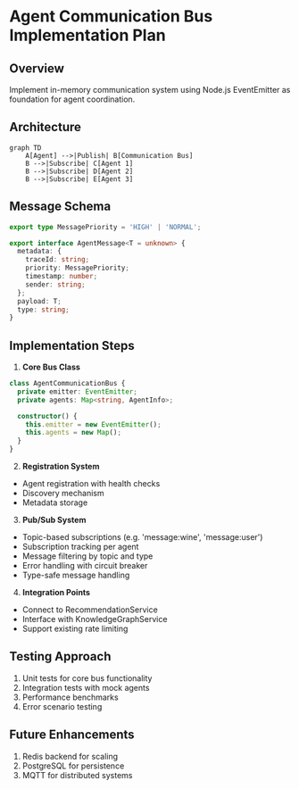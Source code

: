 # Agent Communication Bus Implementation Plan

## Overview
Implement in-memory communication system using Node.js EventEmitter as foundation for agent coordination.

## Architecture
```mermaid
graph TD
    A[Agent] -->|Publish| B[Communication Bus]
    B -->|Subscribe| C[Agent 1]
    B -->|Subscribe| D[Agent 2]
    B -->|Subscribe| E[Agent 3]
```

## Message Schema
```typescript
export type MessagePriority = 'HIGH' | 'NORMAL';

export interface AgentMessage<T = unknown> {
  metadata: {
    traceId: string;
    priority: MessagePriority;
    timestamp: number;
    sender: string;
  };
  payload: T;
  type: string;
}
```

## Implementation Steps

1. **Core Bus Class**
```typescript
class AgentCommunicationBus {
  private emitter: EventEmitter;
  private agents: Map<string, AgentInfo>;

  constructor() {
    this.emitter = new EventEmitter();
    this.agents = new Map();
  }
}
```

2. **Registration System**
- Agent registration with health checks
- Discovery mechanism
- Metadata storage

3. **Pub/Sub System**
- Topic-based subscriptions (e.g. 'message:wine', 'message:user')
- Subscription tracking per agent
- Message filtering by topic and type
- Error handling with circuit breaker
- Type-safe message handling

4. **Integration Points**
- Connect to RecommendationService
- Interface with KnowledgeGraphService
- Support existing rate limiting

## Testing Approach
1. Unit tests for core bus functionality
2. Integration tests with mock agents
3. Performance benchmarks
4. Error scenario testing

## Future Enhancements
1. Redis backend for scaling
2. PostgreSQL for persistence
3. MQTT for distributed systems